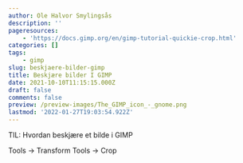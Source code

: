 ```yaml
---
author: Ole Halvor Smylingsås
description: ''
pageresources:
    - 'https://docs.gimp.org/en/gimp-tutorial-quickie-crop.html'
categories: []
tags:
    - gimp
slug: beskjaere-bilder-gimp
title: Beskjære bilder I GIMP
date: 2021-10-10T11:15:15.000Z
draft: false
comments: false
preview: /preview-images/The_GIMP_icon_-_gnome.png
lastmod: '2022-01-27T19:03:54.922Z'
---
```


TIL: Hvordan beskjære et bilde i GIMP
<!--more-->
Tools → Transform Tools → Crop 